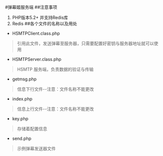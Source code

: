#弹幕姬服务端
##注意事项
1. PHP版本5.2+ 并支持Redis库
2. Redis
##各个文件的名称以及用处
* HSMTPClient.class.php    
> 引用此文件，发送弹幕至服务器，只需要配置好密钥与服务器地址就可以使用   

* HSMTPServer.class.php   
> HSMTP 服务端，负责数据的验证与传输

* getmsg.php 
> 信息下行文件--注意：文件名称不能更改

* index.php 
> 信息上行文件--注意：文件名称不能更改

* key.php 
> 存储着配置信息

* send.php 
> 示例弹幕发送器文件

